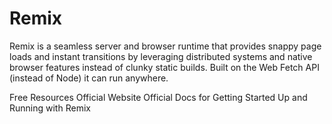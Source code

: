 # Remix

Remix is a seamless server and browser runtime that provides snappy page loads and instant
transitions by leveraging distributed systems and native browser features instead of
clunky static builds. Built on the Web Fetch API (instead of Node) it can run anywhere.

<ResourceGroupTitle>Free Resources</ResourceGroupTitle>
<BadgeLink colorScheme='blue' badgeText='Website' href='https://remix.run/'>Official Website</BadgeLink>
<BadgeLink colorScheme='blue' badgeText='Docs' href='https://remix.run/docs/en/v1'>Official Docs for Getting Started</BadgeLink>
<BadgeLink colorScheme='purple' badgeText='Watch' href='https://egghead.io/courses/up-and-running-with-remix-b82b6bb6'>Up and Running with Remix</BadgeLink>